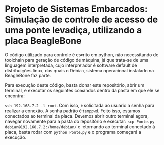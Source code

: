 # Projeto de Sistemas Embarcados: Simulação de controle de acesso de uma ponte levadiça, utilizando a placa BeagleBone

O código utilizado para controle é escrito em python, não necessitando de toolchain para geração de código de máquina, já que trata-se de uma linguagem interpretada, cujo interpretador é software default de distribuições linux, das quais o Debian, sistema operacional instalado na BeagleBone faz parte.

Para execução deste código, basta clonar este repositório, abrir um terminal, e executar os seguintes comandos dentro da pasta em que ele se encontra:

```ssh 192.168.7.2 -l root```. Com isso, é solicitada ao usuário a senha para realizar a conexão. A senha padrão é ```temppwd```. Feito isso, estamos conectados ao terminal da placa. Devemos abrir outro terminal agora, navegar novamente para a pasta do repositório e executar: ```scp Ponte.py debian@192.168.7.2:/home/debian/``` e retornando ao terminal conectado à placa, basta rodar com ```python Ponte.py``` e o programa começará a execução.